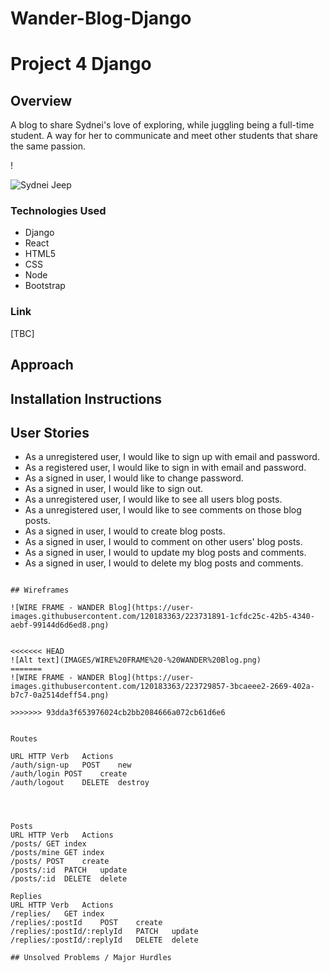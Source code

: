 # Wander-Blog-Django

# Project 4 Django

## Overview

A blog to share Sydnei's love of exploring, while juggling being a full-time student. A way for her to communicate and meet other students that share the same passion.

!

![Sydnei Jeep](https://user-images.githubusercontent.com/120183363/223731849-24d7a3ed-6d07-45df-9b2f-903b9200eaaf.jpeg)




### Technologies Used

- Django
- React
- HTML5
- CSS
- Node
- Bootstrap


### Link

[TBC]

## Approach

## Installation Instructions

## User Stories

- As a unregistered user, I would like to sign up with email and password.
- As a registered user, I would like to sign in with email and password.
- As a signed in user, I would like to change password.
- As a signed in user, I would like to sign out.
- As a unregistered user, I would like to see all users blog posts.
- As a unregistered user, I would like to see comments on those blog posts.
- As a signed in user, I would to create blog posts.
- As a signed in user, I would to comment on other users' blog posts.
- As a signed in user, I would to update my blog posts and comments.
- As a signed in user, I would to delete my blog posts and comments.
```

## Wireframes

![WIRE FRAME - WANDER Blog](https://user-images.githubusercontent.com/120183363/223731891-1cfdc25c-42b5-4340-aebf-99144d6d6ed8.png)


<<<<<<< HEAD
![Alt text](IMAGES/WIRE%20FRAME%20-%20WANDER%20Blog.png)
=======
![WIRE FRAME - WANDER Blog](https://user-images.githubusercontent.com/120183363/223729857-3bcaeee2-2669-402a-b7c7-0a2514deff54.png)

>>>>>>> 93dda3f653976024cb2bb2084666a072cb61d6e6


Routes

URL	HTTP Verb	Actions
/auth/sign-up	POST	new
/auth/login	POST	create
/auth/logout	DELETE	destroy




Posts
URL	HTTP Verb	Actions
/posts/	GET	index
/posts/mine	GET	index
/posts/	POST	create
/posts/:id	PATCH	update
/posts/:id	DELETE	delete

Replies
URL	HTTP Verb	Actions
/replies/	GET	index
/replies/:postId	POST	create
/replies/:postId/:replyId	PATCH 	update
/replies/:postId/:replyId	DELETE	delete

## Unsolved Problems / Major Hurdles
